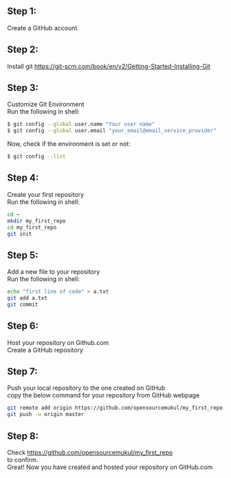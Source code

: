 ## Step 1:
Create a GitHub account.  

## Step 2:
Install git
https://git-scm.com/book/en/v2/Getting-Started-Installing-Git

## Step 3:
Customize Git Environment  
Run the following in shell:  
```sh
$ git config --global user.name "Your user name"
$ git config --global user.email "your_email@email_service_provider"
```
Now, check if the environment is set or not:  
```sh
$ git config --list
```

## Step 4:
Create your first repository  
Run the following in shell:  
```sh
cd ~
mkdir my_first_repo
cd my_first_repo
git init
```

## Step 5:
Add a new file to your repository  
Run the following in shell:  
```sh
echo "first line of code" > a.txt
git add a.txt
git commit
```

## Step 6:
Host your repository on Github.com  
Create a GitHub repository  

## Step 7:
Push your local repository to the one created on GitHub  
copy the below command for your repository from GitHub webpage  
```sh
git remote add origin https://github.com/opensourcemukul/my_first_repo.git
git push -u origin master
```

## Step 8:
Check https://github.com/opensourcemukul/my_first_repo  
to confirm.  
Great! Now you have created and hosted your repository on GitHub.com  
